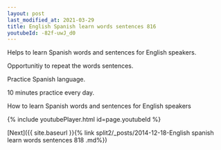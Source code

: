 ```yaml
---
layout: post
last_modified_at: 2021-03-29
title: English Spanish learn words sentences 816 
youtubeId: -82f-uwJ_d0
---
```

 
 
Helps to learn Spanish words and sentences for English speakers.

Opportunitiy to repeat the words sentences. 

Practice Spanish language. 
 
10 minutes practice every day. 
 
How to learn Spanish words and sentences for English speakers 
 
{% include youtubePlayer.html id=page.youtubeId %}
 
 
[Next]({{ site.baseurl }}{% link  split2/_posts/2014-12-18-English spanish learn words sentences 818 .md%})
 
